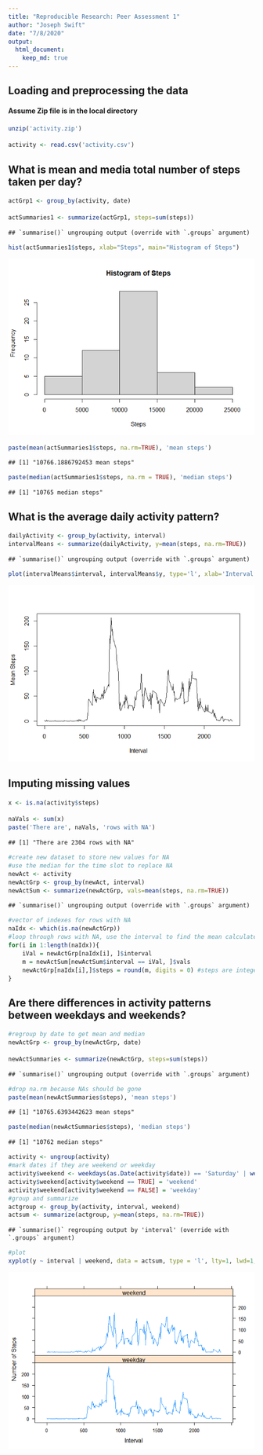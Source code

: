 ```yaml
---
title: "Reproducible Research: Peer Assessment 1"
author: "Joseph Swift"
date: "7/8/2020"
output:
  html_document:
    keep_md: true
---
```



## Loading and preprocessing the data  
#### Assume Zip file is in the local directory  



```r
unzip('activity.zip')

activity <- read.csv('activity.csv')
```



## What is mean and media total number of steps taken per day?

```r
actGrp1 <- group_by(activity, date)

actSummaries1 <- summarize(actGrp1, steps=sum(steps))
```

```
## `summarise()` ungrouping output (override with `.groups` argument)
```

```r
hist(actSummaries1$steps, xlab="Steps", main="Histogram of Steps")
```

![](PA1_template_files/figure-html/plot1-1.png)<!-- -->

```r
paste(mean(actSummaries1$steps, na.rm=TRUE), 'mean steps')  
```

```
## [1] "10766.1886792453 mean steps"
```

```r
paste(median(actSummaries1$steps, na.rm = TRUE), 'median steps')  
```

```
## [1] "10765 median steps"
```


## What is the average daily activity pattern?

```r
dailyActivity <- group_by(activity, interval)
intervalMeans <- summarize(dailyActivity, y=mean(steps, na.rm=TRUE))
```

```
## `summarise()` ungrouping output (override with `.groups` argument)
```

```r
plot(intervalMeans$interval, intervalMeans$y, type='l', xlab='Interval', ylab='Mean Steps')
```

![](PA1_template_files/figure-html/plot2-1.png)<!-- -->

## Imputing missing values

```r
x <- is.na(activity$steps)

naVals <- sum(x)
paste('There are', naVals, 'rows with NA')
```

```
## [1] "There are 2304 rows with NA"
```

```r
#create new dataset to store new values for NA
#use the median for the time slot to replace NA
newAct <- activity
newActGrp <- group_by(newAct, interval)
newActSum <- summarize(newActGrp, vals=mean(steps, na.rm=TRUE))
```

```
## `summarise()` ungrouping output (override with `.groups` argument)
```

```r
#vector of indexes for rows with NA
naIdx <- which(is.na(newActGrp))
#loop through rows with NA, use the interval to find the mean calculated above
for(i in 1:length(naIdx)){
    iVal = newActGrp[naIdx[i], ]$interval
    m = newActSum[newActSum$interval == iVal, ]$vals
    newActGrp[naIdx[i],]$steps = round(m, digits = 0) #steps are integers, mean may be double
}
```

## Are there differences in activity patterns between weekdays and weekends?

```r
#regroup by date to get mean and median
newActGrp <- group_by(newActGrp, date)

newActSummaries <- summarize(newActGrp, steps=sum(steps))
```

```
## `summarise()` ungrouping output (override with `.groups` argument)
```

```r
#drop na.rm because NAs should be gone
paste(mean(newActSummaries$steps), 'mean steps')  
```

```
## [1] "10765.6393442623 mean steps"
```

```r
paste(median(newActSummaries$steps), 'median steps')  
```

```
## [1] "10762 median steps"
```




```r
activity <- ungroup(activity)
#mark dates if they are weekend or weekday
activity$weekend <- weekdays(as.Date(activity$date)) == 'Saturday' | weekdays(as.Date(activity$date)) == 'Sunday'
activity$weekend[activity$weekend == TRUE] = 'weekend'
activity$weekend[activity$weekend == FALSE] = 'weekday'
#group and summarize
actgroup <- group_by(activity, interval, weekend)
actsum <- summarize(actgroup, y=mean(steps, na.rm=TRUE))
```

```
## `summarise()` regrouping output by 'interval' (override with `.groups` argument)
```

```r
#plot
xyplot(y ~ interval | weekend, data = actsum, type = 'l', lty=1, lwd=1, layout = c(1:2), ylab='Number of Steps', xlab='Interval')
```

![](PA1_template_files/figure-html/plot3-1.png)<!-- -->

